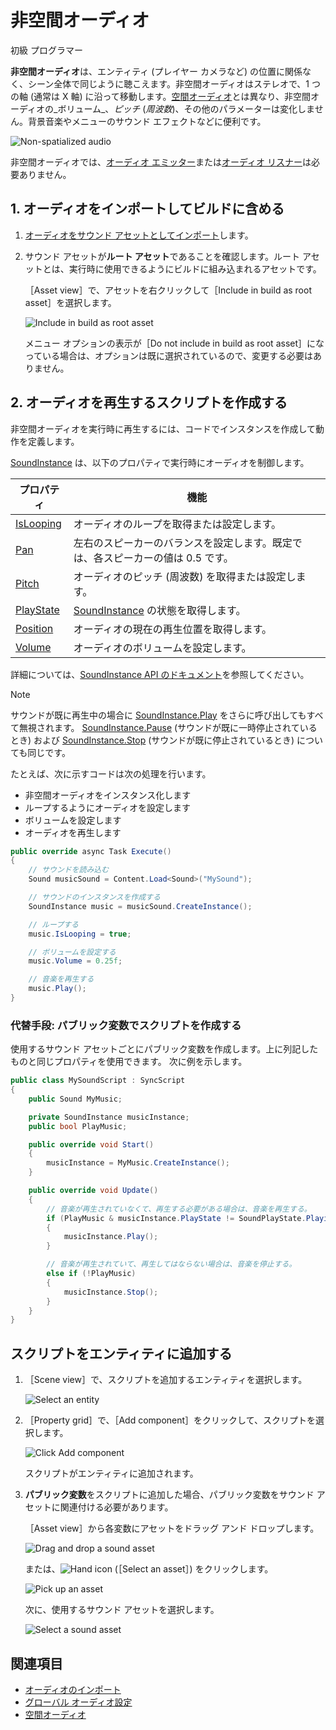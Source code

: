 # 非空間オーディオ

<span class="label label-doc-level">初級</span>
<span class="label label-doc-audience">プログラマー</span>

**非空間オーディオ**は、エンティティ (プレイヤー カメラなど) の位置に関係なく、シーン全体で同じように聴こえます。非空間オーディオはステレオで、1 つの軸 (通常は X 軸) に沿って移動します。[空間オーディオ](spatialized-audio.md)とは異なり、非空間オーディオの_ボリューム_、_ピッチ_ (_周波数_)、その他のパラメーターは変化しません。背景音楽やメニューのサウンド エフェクトなどに便利です。

![Non-spatialized audio](media/audio-index-non-spatialized-audio.png)

非空間オーディオでは、[オーディオ エミッター](audio-emitters.md)または[オーディオ リスナー](audio-listeners.md)は必要ありません。

## 1. オーディオをインポートしてビルドに含める

1. [オーディオをサウンド アセットとしてインポート](import-audio.md)します。

2. サウンド アセットが**ルート アセット**であることを確認します。ルート アセットとは、実行時に使用できるようにビルドに組み込まれるアセットです。

   ［Asset view］で、アセットを右クリックして［Include in build as root asset］を選択します。

    ![Include in build as root asset](media/audio-include-in-build-as-root-asset.png)

    メニュー オプションの表示が［Do not include in build as root asset］になっている場合は、オプションは既に選択されているので、変更する必要はありません。

## 2. オーディオを再生するスクリプトを作成する

非空間オーディオを実行時に再生するには、コードでインスタンスを作成して動作を定義します。

[SoundInstance](xref:Xenko.Audio.SoundInstance) は、以下のプロパティで実行時にオーディオを制御します。

| プロパティ  | 機能 |
|-------    |-------|
| [IsLooping](xref:Xenko.Audio.SoundInstance.IsLooping) | オーディオのループを取得または設定します。 |
| [Pan](xref:Xenko.Audio.SoundInstance.Pan)       | 左右のスピーカーのバランスを設定します。既定では、各スピーカーの値は 0.5 です。 |
| [Pitch](xref:Xenko.Audio.SoundInstance.Pitch)     | オーディオのピッチ (周波数) を取得または設定します。 |
| [PlayState](xref:Xenko.Audio.SoundInstance.PlayState)	| [SoundInstance](xref:Xenko.Audio.SoundInstance) の状態を取得します。 |
| [Position](xref:Xenko.Audio.SoundInstance.Position)	| オーディオの現在の再生位置を取得します。 |
| [Volume](xref:Xenko.Audio.SoundInstance.Volume)	| オーディオのボリュームを設定します。 |

詳細については、[SoundInstance API のドキュメント](xref:Xenko.Audio.SoundInstance)を参照してください。

> [!NOTE]
サウンドが既に再生中の場合に [SoundInstance.Play](xref:Xenko.Audio.SoundInstance.Play) をさらに呼び出してもすべて無視されます。
[SoundInstance.Pause](xref:Xenko.Audio.SoundInstance.Pause) (サウンドが既に一時停止されているとき) および [SoundInstance.Stop](xref:Xenko.Audio.SoundInstance.Stop) (サウンドが既に停止されているとき) についても同じです。

たとえば、次に示すコードは次の処理を行います。

* 非空間オーディオをインスタンス化します
* ループするようにオーディオを設定します
* ボリュームを設定します
* オーディオを再生します

```cs
public override async Task Execute()
{
    // サウンドを読み込む
    Sound musicSound = Content.Load<Sound>("MySound");

    // サウンドのインスタンスを作成する
    SoundInstance music = musicSound.CreateInstance();

    // ループする
    music.IsLooping = true;

    // ボリュームを設定する
    music.Volume = 0.25f;

    // 音楽を再生する
    music.Play();
}
```

### 代替手段: パブリック変数でスクリプトを作成する

使用するサウンド アセットごとにパブリック変数を作成します。上に列記したものと同じプロパティを使用できます。
次に例を示します。

```cs
public class MySoundScript : SyncScript
{
    public Sound MyMusic;

    private SoundInstance musicInstance;
    public bool PlayMusic;

    public override void Start()
    {
        musicInstance = MyMusic.CreateInstance();
    }

    public override void Update()
    {
        // 音楽が再生されていなくて、再生する必要がある場合は、音楽を再生する。
        if (PlayMusic & musicInstance.PlayState != SoundPlayState.Playing)
        {
            musicInstance.Play();
        }

        // 音楽が再生されていて、再生してはならない場合は、音楽を停止する。
        else if (!PlayMusic)
        {
            musicInstance.Stop();
        }
    }
}
```
## スクリプトをエンティティに追加する

1. ［Scene view］で、スクリプトを追加するエンティティを選択します。

    ![Select an entity](media/audio-add-audiolistener-component-select-entity.png)

2. ［Property grid］で、［Add component］をクリックして、スクリプトを選択します。

    ![Click Add component](media/audio-emitters-add-script-component.png)

    スクリプトがエンティティに追加されます。

3. **パブリック変数**をスクリプトに追加した場合、パブリック変数をサウンド アセットに関連付ける必要があります。

   ［Asset view］から各変数にアセットをドラッグ アンド ドロップします。

    ![Drag and drop a sound asset](media/entity-audio-drag-and-drop-audio-asset-to-script-component.gif)

    または、![Hand icon](~/manual/game-studio/media/hand-icon.png) (［Select an asset］) をクリックします。

    ![Pick up an asset](media/audio-play-script-component-pick-an-asset.png)

    次に、使用するサウンド アセットを選択します。

    ![Select a sound asset](media/audio-play-audioemitter-component-add-select-audio-asset.png)

## 関連項目
* [オーディオのインポート](import-audio.md)
* [グローバル オーディオ設定](global-audio-settings.md)
* [空間オーディオ](spatialized-audio.md)
